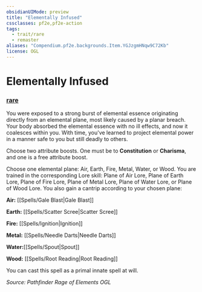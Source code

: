 ```yaml
---
obsidianUIMode: preview
title: "Elementally Infused"
cssclasses: pf2e,pf2e-action
tags:
  - trait/rare
  - remaster
aliases: "Compendium.pf2e.backgrounds.Item.YGJzgmHNqw9C72Kb"
license: OGL
---
```

# Elementally Infused

### [rare](rare "Rare Rarity Trait")






You were exposed to a strong burst of elemental essence originating directly from an elemental plane, most likely caused by a planar breach. Your body absorbed the elemental essence with no ill effects, and now it coalesces within you. With time, you've learned to project elemental power in a manner safe to you but still deadly to others.

Choose two attribute boosts. One must be to **Constitution** or **Charisma**, and one is a free attribute boost.

Choose one elemental plane: Air, Earth, Fire, Metal, Water, or Wood. You are trained in the corresponding Lore skill: Plane of Air Lore, Plane of Earth Lore, Plane of Fire Lore, Plane of Metal Lore, Plane of Water Lore, or Plane of Wood Lore. You also gain a cantrip according to your chosen plane:

**Air:** [[Spells/Gale Blast|Gale Blast]]

**Earth:** [[Spells/Scatter Scree|Scatter Scree]]

**Fire:** [[Spells/Ignition|Ignition]]

**Metal:** [[Spells/Needle Darts|Needle Darts]]

**Water:**[[Spells/Spout|Spout]]

**Wood:** [[Spells/Root Reading|Root Reading]]

You can cast this spell as a primal innate spell at will.

*Source: Pathfinder Rage of Elements*
*OGL*